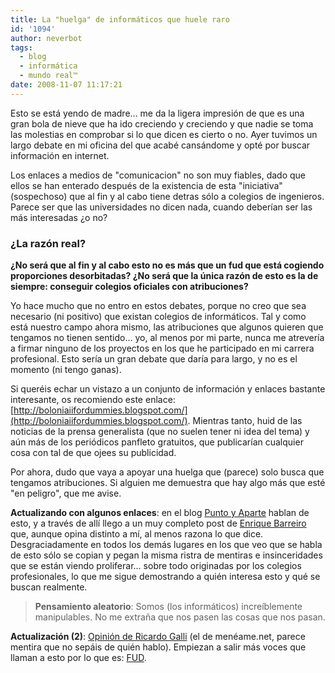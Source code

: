 ```yaml
---
title: La "huelga" de informáticos que huele raro
id: '1094'
author: neverbot
tags:
  - blog
  - informática
  - mundo real™
date: 2008-11-07 11:17:21
---
```


Esto se está yendo de madre... me da la ligera impresión de que es una gran bola de nieve que ha ido creciendo y creciendo y que nadie se toma las molestias en comprobar si lo que dicen es cierto o no. Ayer tuvimos un largo debate en mi oficina del que acabé cansándome y opté por buscar información en internet.

Los enlaces a medios de "comunicacion" no son muy fiables, dado que ellos se han enterado después de la existencia de esta "iniciativa" (sospechoso) que al fin y al cabo tiene detras sólo a colegios de ingenieros. Parece ser que las universidades no dicen nada, cuando deberían ser las más interesadas ¿o no?

### ¿La razón real?

**¿No será que al fin y al cabo esto no es más que un fud que está cogiendo proporciones desorbitadas? ¿No será que la única razón de esto es la de siempre: conseguir colegios oficiales con atribuciones?**

Yo hace mucho que no entro en estos debates, porque no creo que sea necesario (ni positivo) que existan colegios de informáticos. Tal y como está nuestro campo ahora mismo, las atribuciones que algunos quieren que tengamos no tienen sentido... yo, al menos por mi parte, nunca me atrevería a firmar ninguno de los proyectos en los que he participado en mi carrera profesional. Esto sería un gran debate que daría para largo, y no es el momento (ni tengo ganas).

Si queréis echar un vistazo a un conjunto de información y enlaces bastante interesante, os recomiendo este enlace: [http://boloniaiifordummies.blogspot.com/](http://boloniaiifordummies.blogspot.com/). Mientras tanto, huid de las noticias de la prensa generalista (que no suelen tener ni idea del tema) y aún más de los periódicos panfleto gratuitos, que publicarían cualquier cosa con tal de que ojees su publicidad.

Por ahora, dudo que vaya a apoyar una huelga que (parece) solo busca que tengamos atribuciones. Si alguien me demuestra que hay algo más que esté "en peligro", que me avise.

**Actualizando con algunos enlaces**: en el blog [Punto y Aparte](http://weblog.topopardo.com/?p=1718) hablan de esto, y a través de allí llego a un muy completo post de [Enrique Barreiro](http://enriquebarreiro.blogspot.com/2008/11/qu-pasa-con-la-ingeniera-informtica.html) que, aunque opina distinto a mí, al menos razona lo que dice. Desgraciadamente en todos los demás lugares en los que veo que se habla de esto sólo se copian y pegan la misma ristra de mentiras e insinceridades que se están viendo proliferar... sobre todo originadas por los colegios profesionales, lo que me sigue demostrando a quién interesa esto y qué se buscan realmente.

> **Pensamiento aleatorio**: Somos (los informáticos) increíblemente manipulables. No me extraña que nos pasen las cosas que nos pasan.

**Actualización (2)**: [Opinión de Ricardo Galli](http://gallir.wordpress.com/2008/11/10/la-regulacion-no-sera-efectiva-para-atacar-los-problemas-de-calidad-y-fiabilidad-del-software/) (el de menéame.net, parece mentira que no sepáis de quién hablo). Empiezan a salir más voces que llaman a esto por lo que es: [FUD](http://en.wikipedia.org/wiki/Fear,_uncertainty_and_doubt).